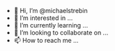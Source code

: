 - 👋 Hi, I’m @michaelstrebin
- 👀 I’m interested in ...
- 🌱 I’m currently learning ...
- 💞️ I’m looking to collaborate on ...
- 📫 How to reach me ...

<!---
michaelstrebin/michaelstrebin is a ✨ special ✨ repository because its `README.md` (this file) appears on your GitHub profile.
You can click the Preview link to take a look at your changes.
--->
